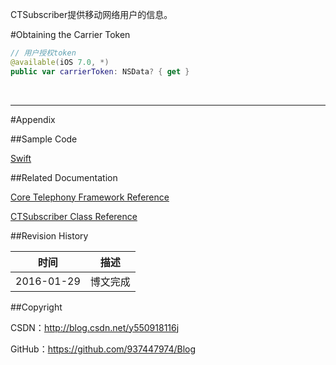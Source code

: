 CTSubscriber提供移动网络用户的信息。

#Obtaining the Carrier Token

```swift
// 用户授权token
@available(iOS 7.0, *)
public var carrierToken: NSData? { get }
```

&#160;

----

#Appendix

##Sample Code

[Swift](https://github.com/937447974/Swift)

##Related Documentation

[Core Telephony Framework Reference](https://developer.apple.com/library/ios/documentation/CoreSpotlight/Reference/CoreSpotlight_Framework/index.html)

[CTSubscriber Class Reference](https://developer.apple.com/library/ios/documentation/CoreTelephony/Reference/CTSubscriber/index.html)

##Revision History

| 时间 | 描述 |
| ---- | ---- |
| 2016-01-29 | 博文完成 |

##Copyright

CSDN：http://blog.csdn.net/y550918116j

GitHub：https://github.com/937447974/Blog